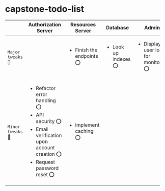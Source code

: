# capstone-todo-list
| | Authorization Server | Resources Server | Database | Admin |
| --- | --- | --- | --- | --- |
| `Major tweaks 🔴` | | <ul> <li> Finish the endpoints ⭕</li></ul> |  <ul> <li> Look up indexes ⭕</li></ul> | <ul> <li> Display user logs <br> for monitoring ⭕</li></ul> |
| `Minor tweaks` 🔵 | <ul> <li> Refactor error handling ⭕</li><li> API security ⭕</li><li>Email verification upon <br> account creation ⭕</li><li>Request password reset ⭕</li> </ul> | <ul> <li> Implement caching ⭕</li></ul>  | | |

